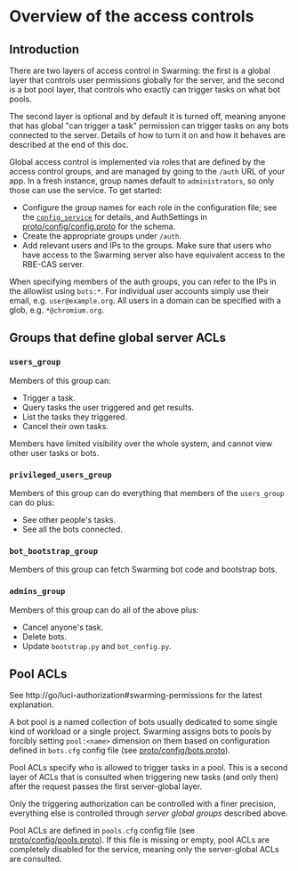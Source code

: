 # Overview of the access controls

## Introduction

There are two layers of access control in Swarming: the first is a global layer
that controls user permissions globally for the server, and the second is
a bot pool layer, that controls who exactly can trigger tasks on what bot pools.

The second layer is optional and by default it is turned off, meaning anyone
that has global "can trigger a task" permission can trigger tasks on any bots
connected to the server. Details of how to turn it on and how it behaves are
described at the end of this doc.

Global access control is implemented via roles that are defined by the
access control groups, and are managed by going to the `/auth` URL of
your app. In a fresh instance, group names default to
`administrators`, so only those can use the service. To get started:

* Configure the group names for each role in the configuration file;
  see the [`config_service`](../../config_service) for details, and
  AuthSettings in [proto/config/config.proto](../proto/config/config.proto) for
  the schema.
* Create the appropriate groups under `/auth`.
* Add relevant users and IPs to the groups. Make sure that users who
  have access to the Swarming server also have equivalent access to
  the RBE-CAS server.

When specifying members of the auth groups, you can refer to the IPs in the
allowlist using `bots:*`. For individual user accounts simply use their email,
e.g. `user@example.org`. All users in a domain can be specified with a glob,
e.g. `*@chromium.org`.


## Groups that define global server ACLs

### `users_group`

Members of this group can:

*   Trigger a task.
*   Query tasks the user triggered and get results.
*   List the tasks they triggered.
*   Cancel their own tasks.

Members have limited visibility over the whole system, and cannot view other user
tasks or bots.

### `privileged_users_group`

Members of this group can do everything that members of the `users_group` can do
plus:

*   See other people's tasks.
*   See all the bots connected.

### `bot_bootstrap_group`

Members of this group can fetch Swarming bot code and bootstrap bots.

### `admins_group`

Members of this group can do all of the above plus:

*   Cancel anyone's task.
*   Delete bots.
*   Update `bootstrap.py` and `bot_config.py`.


## Pool ACLs

See http://go/luci-authorization#swarming-permissions for the latest
explanation.

A bot pool is a named collection of bots usually dedicated to some single
kind of workload or a single project. Swarming assigns bots to pools by forcibly
setting `pool:<name>` dimension on them based on configuration defined in
`bots.cfg` config file (see
[proto/config/bots.proto](../proto/config/bots.proto)).

Pool ACLs specify who is allowed to trigger tasks in a pool. This is a second
layer of ACLs that is consulted when triggering new tasks (and only then) after
the request passes the first server-global layer.

Only the triggering authorization can be controlled with a finer precision,
everything else is controlled through *server global groups* described above.

Pool ACLs are defined in `pools.cfg` config file (see
[proto/config/pools.proto](../proto/config/pools.proto)). If this file is
missing or empty, pool ACLs are completely disabled for the service, meaning
only the server-global ACLs are consulted.
